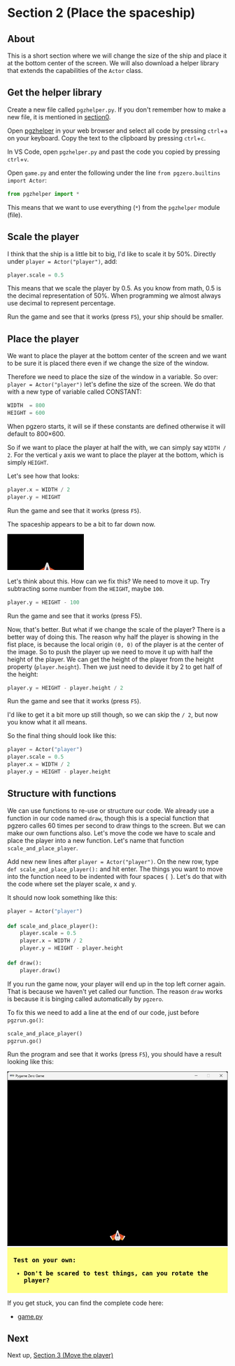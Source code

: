 # Section 2 (Place the spaceship)

## About

This is a short section where we will change the size of the ship and place it at the bottom center of the screen. We will also download a helper library that extends the capabilities of the `Actor` class.

## Get the helper library

Create a new file called `pgzhelper.py`. If you don't remember how to make a new file, it is mentioned in [section0](/section0/).

Open [pgzhelper](https://raw.githubusercontent.com/QuirkyCort/pgzhelper/main/pgzhelper.py) in your web browser and select all code by pressing `ctrl`+`a` on your keyboard. Copy the text to the clipboard by pressing `ctrl`+`c`.

In VS Code, open `pgzhelper.py` and past the code you copied by pressing `ctrl`+`v`.

Open `game.py` and enter the following under the line `from pgzero.builtins import Actor`:

```python
from pgzhelper import *
```

This means that we want to use everything (`*`) from the `pgzhelper` module (file).

## Scale the player

I think that the ship is a little bit to big, I'd like to scale it by 50%. Directly under `player = Actor("player")`, add:
```python
player.scale = 0.5
```

This means that we scale the player by 0.5. As you know from math, 0.5 is the decimal representation of 50%. When programming we almost always use decimal to represent percentage.

Run the game and see that it works (press `F5`), your ship should be smaller.

## Place the player

We want to place the player at the bottom center of the screen and we want to be sure it is placed there even if we change the size of the window.

Therefore we need to place the size of the window in a variable. So over: `player = Actor("player")` let's define the size of the screen. We do that with a new type of variable called CONSTANT:

```python
WIDTH  = 800
HEIGHT = 600
```

When pgzero starts, it will se if these constants are defined otherwise it will default to 800×600.

So if we want to place the player at half the with, we can simply say `WIDTH / 2`. For the vertical `y` axis we want to place the player at the bottom, which is simply `HEIGHT`.

Let's see how that looks:

```python
player.x = WIDTH / 2
player.y = HEIGHT
```

Run the game and see that it works (press `F5`).

The spaceship appears to be a bit to far down now.

<img src="../.docs/image12.png">

Let's think about this. How can we fix this? We need to move it up. Try subtracting some number from the `HEIGHT`, maybe `100`.

```python
player.y = HEIGHT - 100
```
Run the game and see that it works (press F5).

Now, that's better. But what if we change the scale of the player? There is a better way of doing this. The reason why half the player is showing in the fist place, is because the local origin `(0, 0)` of the player is at the center of the image. So to push the player up we need to move it up with half the height of the player. We can get the height of the player from the height property (`player.height`). Then we just need to devide it by 2 to get half of the height:

```python
player.y = HEIGHT - player.height / 2
```

Run the game and see that it works (press `F5`).

I'd like to get it a bit more up still though, so we can skip the `/ 2`, but now you know what it all means.

So the final thing should look like this:

```python
player = Actor("player")
player.scale = 0.5
player.x = WIDTH / 2
player.y = HEIGHT - player.height
```

## Structure with functions

We can use functions to re-use or structure our code. We already use a function in our code named `draw`, though this is a special function that pgzero calles 60 times per second to draw things to the screen. But we can make our own functions also. Let's move the code we have to scale and place the player into a new function. Let's name that function `scale_and_place_player`. 

Add new new lines after `player = Actor("player")`. On the new row, type `def scale_and_place_player():` and hit enter. The things you want to move into the function need to be indented with four spaces (` `). Let's do that with the code where set the player scale, x and y.

It should now look something like this:
```python
player = Actor("player")

def scale_and_place_player():
    player.scale = 0.5
    player.x = WIDTH / 2
    player.y = HEIGHT - player.height

def draw():
    player.draw()
```

If you run the game now, your player will end up in the top left corner again. That is because we haven't yet called our function. The reason `draw` works is because it is binging called automatically by `pgzero`.

To fix this we need to add a line at the end of our code, just before `pgzrun.go()`:

```python
scale_and_place_player()
pgzrun.go()
```

Run the program and see that it works (press `F5`), you should have a result looking like this:

<img src="../.docs/section2.png">

<div style="background:#ff8; margin-bottom: 1em; color:#000; padding: 0.5em 1em; font-weight:bold;font-family:monospace;">
    <p>Test on your own:</p>
    <ul>
        <li>Don't be scared to test things, can you rotate the player?</li>
    </ul>
</div>

If you get stuck, you can find the complete code here:
* [game.py](./game.py)

## Next

Next up, [Section 3 (Move the player)](../section3)
